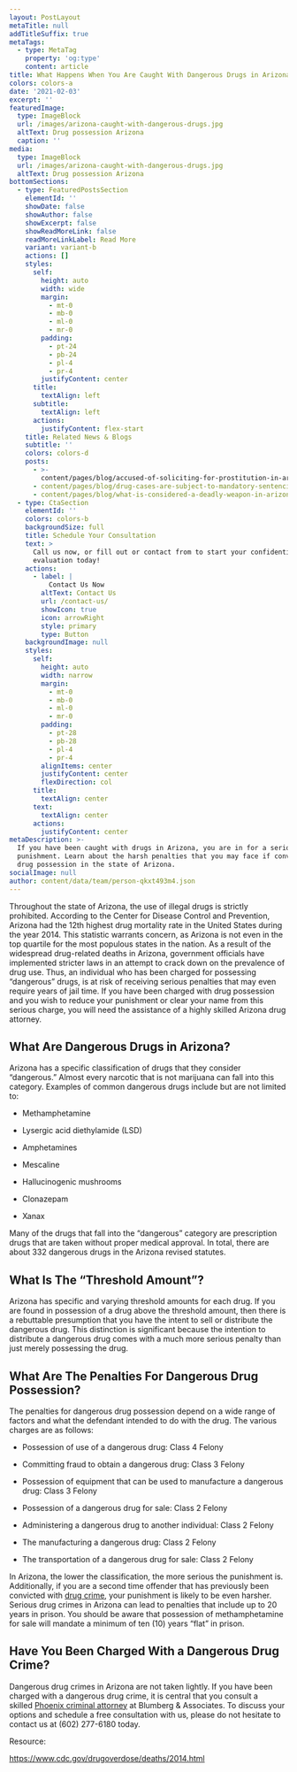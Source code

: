 ```yaml
---
layout: PostLayout
metaTitle: null
addTitleSuffix: true
metaTags:
  - type: MetaTag
    property: 'og:type'
    content: article
title: What Happens When You Are Caught With Dangerous Drugs in Arizona?
colors: colors-a
date: '2021-02-03'
excerpt: ''
featuredImage:
  type: ImageBlock
  url: /images/arizona-caught-with-dangerous-drugs.jpg
  altText: Drug possession Arizona
  caption: ''
media:
  type: ImageBlock
  url: /images/arizona-caught-with-dangerous-drugs.jpg
  altText: Drug possession Arizona
bottomSections:
  - type: FeaturedPostsSection
    elementId: ''
    showDate: false
    showAuthor: false
    showExcerpt: false
    showReadMoreLink: false
    readMoreLinkLabel: Read More
    variant: variant-b
    actions: []
    styles:
      self:
        height: auto
        width: wide
        margin:
          - mt-0
          - mb-0
          - ml-0
          - mr-0
        padding:
          - pt-24
          - pb-24
          - pl-4
          - pr-4
        justifyContent: center
      title:
        textAlign: left
      subtitle:
        textAlign: left
      actions:
        justifyContent: flex-start
    title: Related News & Blogs
    subtitle: ''
    colors: colors-d
    posts:
      - >-
        content/pages/blog/accused-of-soliciting-for-prostitution-in-arizona-know-your-rights.md
      - content/pages/blog/drug-cases-are-subject-to-mandatory-sentencing.md
      - content/pages/blog/what-is-considered-a-deadly-weapon-in-arizona.md
  - type: CtaSection
    elementId: ''
    colors: colors-b
    backgroundSize: full
    title: Schedule Your Consultation
    text: >
      Call us now, or fill out or contact from to start your confidential case
      evaluation today!
    actions:
      - label: |
          Contact Us Now
        altText: Contact Us
        url: /contact-us/
        showIcon: true
        icon: arrowRight
        style: primary
        type: Button
    backgroundImage: null
    styles:
      self:
        height: auto
        width: narrow
        margin:
          - mt-0
          - mb-0
          - ml-0
          - mr-0
        padding:
          - pt-28
          - pb-28
          - pl-4
          - pr-4
        alignItems: center
        justifyContent: center
        flexDirection: col
      title:
        textAlign: center
      text:
        textAlign: center
      actions:
        justifyContent: center
metaDescription: >-
  If you have been caught with drugs in Arizona, you are in for a serious
  punishment. Learn about the harsh penalties that you may face if convicted of
  drug possession in the state of Arizona.
socialImage: null
author: content/data/team/person-qkxt493m4.json
---
```

Throughout the state of Arizona, the use of illegal drugs is strictly prohibited. According to the Center for Disease Control and Prevention, Arizona had the 12th highest drug mortality rate in the United States during the year 2014. This statistic warrants concern, as Arizona is not even in the top quartile for the most populous states in the nation. As a result of the widespread drug-related deaths in Arizona, government officials have implemented stricter laws in an attempt to crack down on the prevalence of drug use. Thus, an individual who has been charged for possessing “dangerous” drugs, is at risk of receiving serious penalties that may even require years of jail time. If you have been charged with drug possession and you wish to reduce your punishment or clear your name from this serious charge, you will need the assistance of a highly skilled Arizona drug attorney.

## What Are Dangerous Drugs in Arizona?

Arizona has a specific classification of drugs that they consider “dangerous.” Almost every narcotic that is not marijuana can fall into this category. Examples of common dangerous drugs include but are not limited to:

*   Methamphetamine

*   Lysergic acid diethylamide (LSD)

*   Amphetamines

*   Mescaline

*   Hallucinogenic mushrooms

*   Clonazepam

*   Xanax

Many of the drugs that fall into the “dangerous” category are prescription drugs that are taken without proper medical approval. In total, there are about 332 dangerous drugs in the Arizona revised statutes.

## What Is The “Threshold Amount”?

Arizona has specific and varying threshold amounts for each drug. If you are found in possession of a drug above the threshold amount, then there is a rebuttable presumption that you have the intent to sell or distribute the dangerous drug. This distinction is significant because the intention to distribute a dangerous drug comes with a much more serious penalty than just merely possessing the drug.

## What Are The Penalties For Dangerous Drug Possession?

The penalties for dangerous drug possession depend on a wide range of factors and what the defendant intended to do with the drug. The various charges are as follows:

*   Possession of use of a dangerous drug: Class 4 Felony

*   Committing fraud to obtain a dangerous drug: Class 3 Felony

*   Possession of equipment that can be used to manufacture a dangerous drug: Class 3 Felony

*   Possession of a dangerous drug for sale: Class 2 Felony

*   Administering a dangerous drug to another individual: Class 2 Felony

*   The manufacturing a dangerous drug: Class 2 Felony

*   The transportation of a dangerous drug for sale: Class 2 Felony

In Arizona, the lower the classification, the more serious the punishment is. Additionally, if you are a second time offender that has previously been convicted with [drug crime](/phoenix-criminal-attorney/state-drug-crimes/), your punishment is likely to be even harsher. Serious drug crimes in Arizona can lead to penalties that include up to 20 years in prison. You should be aware that possession of methamphetamine for sale will mandate a minimum of ten (10) years “flat” in prison.

## Have You Been Charged With a Dangerous Drug Crime?

Dangerous drug crimes in Arizona are not taken lightly. If you have been charged with a dangerous drug crime, it is central that you consult a skilled [Phoenix criminal attorney](https://azblumberglaw.com/phoenix-criminal-attorney/) at Blumberg & Associates. To discuss your options and schedule a free consultation with us, please do not hesitate to contact us at (602) 277-6180 today.

Resource:

<https://www.cdc.gov/drugoverdose/deaths/2014.html>

